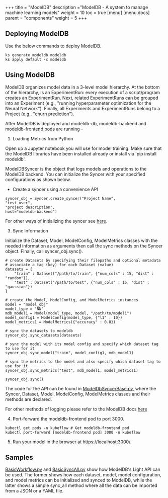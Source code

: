 +++
title = "ModelDB"
description ="ModelDB - A system to manage machine learning models"
weight = 10
toc = true
[menu]
[menu.docs]
  parent = "components"
  weight = 5
+++
## Deploying ModelDB

Use the below commands to deploy ModelDB.

```
ks generate modeldb modeldb
ks apply default -c modeldb
```

## Using ModelDB
 
ModelDB organizes model data in a 3-level model hierarchy. At the bottom of the hierarchy, is an ExperimentRun: every execution of a script/program creates an ExperimentRun.
Next, related ExperimentRuns can be grouped into an Experiment (e.g., "running hyperparameter optimization for the Neural Network"). Finally, all Experiments and ExperimentRuns belong to a Project (e.g., "churn prediction").

After ModelDB is deployed and modeldb-db, modeldb-backend and modeldb-frontend pods are running - 

1)  Loading Metrics from Python

Open up a Jupyter notebook you will use for model training. Make sure that the ModelDB libraries have been installed already or install via 'pip install modeldb'.

ModelDBSyncer is the object that logs models and operations to the ModelDB backend.
You can initialize the Syncer with your specified configurations as shown below.

* Create a syncer using a convenience API

```
syncer_obj = Syncer.create_syncer("Project Name", 
"test_user", 
"project description", 
host="modeldb-backend")
```

For other ways of initializing the syncer see [here](https://github.com/mitdbg/modeldb/blob/master/client/python/light_api.md#b-create-a-modeldb-syncer).

3)  Sync Information

Initialize the Dataset, Model, ModelConfig, ModelMetrics classes with the needed information as arguments then call the sync methods on the Syncer object. Finally, call syncer_obj.sync().

```
# create Datasets by specifying their filepaths and optional metadata
# associate a tag (key) for each Dataset (value)
datasets = {
    "train" : Dataset("/path/to/train", {"num_cols" : 15, "dist" : "random"}),
    "test" : Dataset("/path/to/test", {"num_cols" : 15, "dist" : "gaussian"})
}

# create the Model, ModelConfig, and ModelMetrics instances
model = "model_obj"
model_type = "NN"
mdb_model1 = Model(model_type, model, "/path/to/model1")
model_config1 = ModelConfig(model_type, {"l1" : 10})
model_metrics1 = ModelMetrics({"accuracy" : 0.8})

# sync the datasets to modeldb
syncer_obj.sync_datasets(datasets)

# sync the model with its model config and specify which dataset tag to use for it
syncer_obj.sync_model("train", model_config1, mdb_model1)

# sync the metrics to the model and also specify which dataset tag to use for it
syncer_obj.sync_metrics("test", mdb_model1, model_metrics1)

syncer_obj.sync()
```
The code for the API can be found in [ModelDbSyncerBase.py](https://github.com/mitdbg/modeldb/blob/master/client/python/modeldb/basic/ModelDbSyncerBase.py), where the Syncer, Dataset, Model, ModelConfig, ModelMetrics classes and
their methods are declared.

For other methods of logging please refer to the ModelDB docs [here](https://github.com/mitdbg/modeldb/blob/master/client/python/light_api.md#c-sync-information)

4)  Port-forward the modeldb-frontend pod to port 3000.

```
kubectl get pods -n kubeflow # Get modeldb-frontend pod
kubectl port-forward [modeldb-frontend pod] 3000 -n kubeflow 
```
5)  Run your model in the browser at https://localhost:3000/.

## Samples


 [BasicWorkflow.py](https://github.com/mitdbg/modeldb/blob/master/client/python/samples/basic/BasicWorkflow.py) and [BasicSyncAll.py](https://github.com/mitdbg/modeldb/blob/master/client/python/samples/basic/BasicSyncAll.py)
 show how ModelDB's Light API can be used. The former shows how each dataset, model, model configuration, and model metrics can be initialized and synced to ModelDB, while the latter shows a simple
 sync_all method where all the data can be imported from a JSON or a YAML file.
